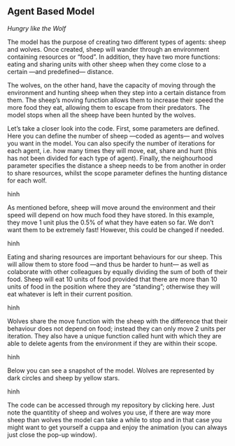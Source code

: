 ## Agent Based Model

*Hungry like the Wolf*

The model has the purpose of creating two different types of agents: sheep and wolves. Once created, sheep will wander through an environment containing resources or “food”. In addition, they have two more functions: eating and sharing units with other sheep when they come close to a certain —and predefined— distance.

The wolves, on the other hand, have the capacity of moving through the environment and hunting sheep when they step into a certain distance from them. The sheep’s moving function allows them to increase their speed the more food they eat, allowing them to escape from their predators. The model stops when all the sheep have been hunted by the wolves.

Let’s take a closer look into the code. First, some parameters are defined. Here you can define the number of sheep —coded as agents— and wolves you want in the model. You can also specify the number of iterations for each agent, i.e. how many times they will move, eat, share and hunt (this has not been divided for each type of agent). Finally, the neighourhood parameter specifies the distance a sheep needs to be from another in order to share resources, whilst the scope parameter defines the hunting distance for each wolf.

hinh

As mentioned before, sheep will move around the environment and their speed will depend on how much food they have stored. In this example, they move 1 unit plus the 0.5% of what they have eaten so far. We don’t want them to be extremely fast! However, this could be changed if needed.

hinh

Eating and sharing resources are important behaviours for our sheep. This will allow them to store food —and thus be harder to hunt— as well as colaborate with other colleagues by equally dividing the sum of both of their food. Sheep will eat 10 units of food provided that there are more than 10 units of food in the position where they are “standing”; otherwise they will eat whatever is left in their current position.

hinh

Wolves share the move function with the sheep with the difference that their behaviour does not depend on food; instead they can only move 2 units per iteration. They also have a unique function called hunt with which they are able to delete agents from the environment if they are within their scope.

hinh

Below you can see a snapshot of the model. Wolves are represented by dark circles and sheep by yellow stars.

hinh

The code can be accessed through my repository by clicking here. Just note the quantitity of sheep and wolves you use, if there are way more sheep than wolves the model can take a while to stop and in that case you might want to get yourself a cuppa and enjoy the animation (you can always just close the pop-up window).

